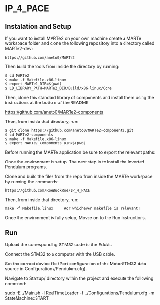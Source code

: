 # IP_4_PACE

## Instalation and Setup

If you want to install MARTe2 on your own machine create a MARTe workspace folder and clone the following repository into a directory called MARTe2-dev:

```
https://github.com/aneto0/MARTe2
```

Then build the tools from inside the directory by running:

```
$ cd MARTe2
$ make -f Makefile.x86-linux
$ export MARTe2_DIR=$(pwd)
$ LD_LIBRARY_PATH=MARTe2_DIR/Build/x86-linux/Core
```

Then, clone this standard library of components and install them using the instructions at the bottom of the README:

https://github.com/aneto0/MARTe2-components 

Then, from inside that directory, run:

```
$ git clone https://github.com/aneto0/MARTe2-components.git
$ cd MARTe2-components
$ make -f Makefile.x86-linux
$ export MARTe2_Components_DIR=$(pwd)
```

Before running the MARTe application be sure to export the relevant paths:



Once the environment is setup. The next step is to Install the Inverted Pendulum programs. 

Clone and build the files from the repo from inside the MARTe workspace by running the commands:

```
https://github.com/RoeBuckRoe/IP_4_PACE
```

Then, from inside that directory, run:

```
make -f Makefile.linux     #or whichever makefile is relevant!
```

Once the environment is fully setup, Movce on to the Run instructions.

## Run

Upload the corresponding STM32 code to the Edukit.

Connect the STM32 to a computer with the USB cable.

Set the correct device file (Port configuration of the MotorSTM32 data source in Configurations/Pendulum.cfg).

Navigate to Startup/ directory within the project and execute the following command:

sudo -E ./Main.sh -l RealTimeLoader -f ../Configurations/Pendulum.cfg -m StateMachine::START